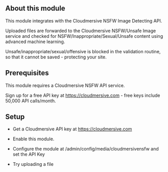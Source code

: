 About this module
-----------------

This module integrates with the Cloudmersive NSFW Image Detecting API.

Uploaded files are forwarded to the Cloudmersive NSFW/Unsafe Image service and checked for NSFW/Inappropriate/Sexual/Unsafe content using advanced machine learning. 

Unsafe/inappropriate/sexual/offensive is blocked in the validation routine, so that it cannot be saved - protecting your site.


Prerequisites
-------------

This module requires a Cloudmersive NSFW API service.

Sign up for a free API key at https://cloudmersive.com - free keys include 50,000 API calls/month.


Setup
-----

- Get a Cloudmersive API key at https://cloudmersive.com

- Enable this module.

- Configure the module at /admin/config/media/cloudmersivensfw and set the API Key

- Try uploading a file